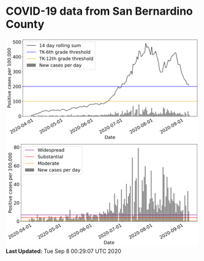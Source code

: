 # COVID-19 data from San Bernardino County
![image1](plots/graph.png)
![image2](plots/classification.png)
**Last Updated:** Tue Sep  8 00:29:07 UTC 2020
